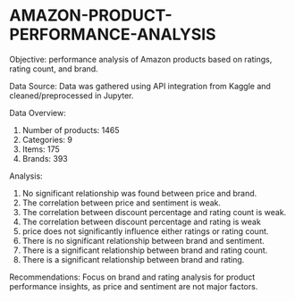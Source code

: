 # AMAZON-PRODUCT-PERFORMANCE-ANALYSIS

Objective: performance analysis of Amazon products based on ratings, rating count, and brand.

Data Source: Data was gathered using API integration from Kaggle and cleaned/preprocessed in Jupyter.

Data Overview:
1.	Number of products: 1465
2.	Categories: 9
3.	Items: 175
4.	Brands: 393

Analysis: 
1.	No significant relationship was found between price and brand.
2.	The correlation between price and sentiment is weak.
3.	The correlation between discount percentage and rating count is weak.
4.	The correlation between discount percentage and rating is weak
5.	price does not significantly influence either ratings or rating count.
6.	There is no significant relationship between brand and sentiment.
7.	There is a significant relationship between brand and rating count.
8.	There is a significant relationship between brand and rating.

Recommendations: Focus on brand and rating analysis for product performance insights, as price and sentiment are not major factors.

